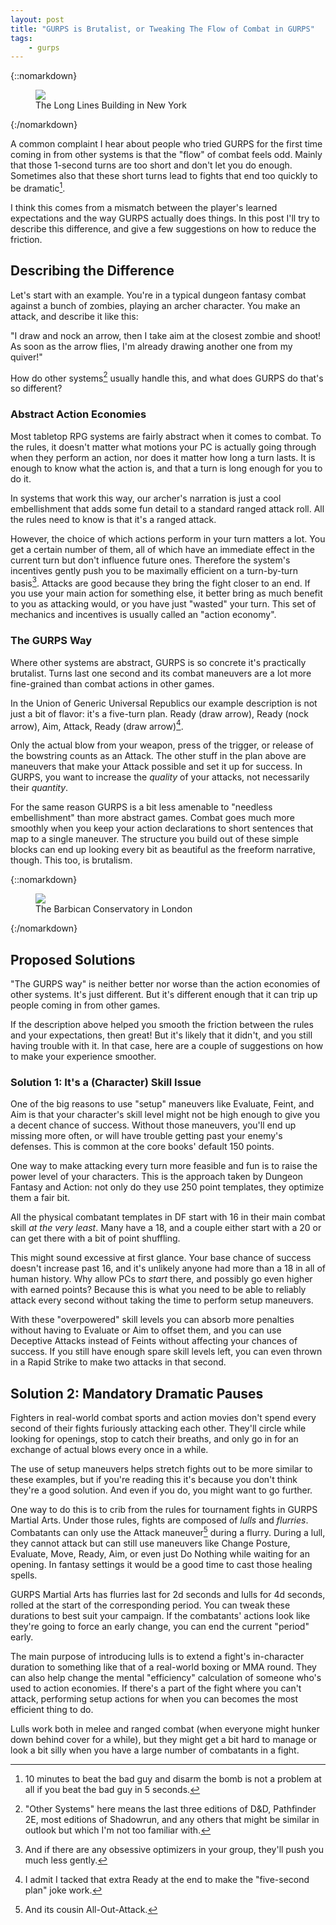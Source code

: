 ```yaml
---
layout: post
title: "GURPS is Brutalist, or Tweaking The Flow of Combat in GURPS"
tags:
    - gurps
---
```


{::nomarkdown}
<figure class="center">
  <img src="{{ "/assets/long-lines-building.jpg" | absolute_url }}"/>
  <figcaption>
    The Long Lines Building in New York
  </figcaption>
</figure>
{:/nomarkdown}

A common complaint I hear about people who tried GURPS for the first time coming
in from other systems is that the "flow" of combat feels odd. Mainly that those
1-second turns are too short and don't let you do enough. Sometimes also that
these short turns lead to fights that end too quickly to be dramatic[^1].

I think this comes from a mismatch between the player's learned expectations and
the way GURPS actually does things. In this post I'll try to describe this
difference, and give a few suggestions on how to reduce the friction.

## Describing the Difference

Let's start with an example. You're in a typical dungeon fantasy combat against
a bunch of zombies, playing an archer character. You make an attack, and
describe it like this:

"I draw and nock an arrow, then I take aim at the closest zombie and shoot! As
soon as the arrow flies, I'm already drawing another one from my quiver!"

How do other systems[^2] usually handle this, and what does GURPS do that's so
different?

### Abstract Action Economies

Most tabletop RPG systems are fairly abstract when it comes to combat. To the
rules, it doesn't matter what motions your PC is actually going through when
they perform an action, nor does it matter how long a turn lasts. It is enough
to know what the action is, and that a turn is long enough for you to do it.

In systems that work this way, our archer's narration is just a cool
embellishment that adds some fun detail to a standard ranged attack roll. All
the rules need to know is that it's a ranged attack.

However, the choice of which actions perform in your turn matters a lot. You get
a certain number of them, all of which have an immediate effect in the current
turn but don't influence future ones. Therefore the system's incentives gently
push you to be maximally efficient on a turn-by-turn basis[^3]. Attacks are good
because they bring the fight closer to an end. If you use your main action for
something else, it better bring as much benefit to you as attacking would, or
you have just "wasted" your turn. This set of mechanics and incentives is
usually called an "action economy".

### The GURPS Way

Where other systems are abstract, GURPS is so concrete it's practically
brutalist. Turns last one second and its combat maneuvers are a lot more
fine-grained than combat actions in other games.

In the Union of Generic Universal Republics our example description is not just
a bit of flavor: it's a five-turn plan. Ready (draw arrow), Ready (nock arrow),
Aim, Attack, Ready (draw arrow)[^4].

Only the actual blow from your weapon, press of the trigger, or release of the
bowstring counts as an Attack. The other stuff in the plan above are maneuvers
that make your Attack possible and set it up for success. In GURPS, you want to
increase the _quality_ of your attacks, not necessarily their _quantity_.

For the same reason GURPS is a bit less amenable to "needless embellishment"
than more abstract games. Combat goes much more smoothly when you keep your
action declarations to short sentences that map to a single maneuver. The
structure you build out of these simple blocks can end up looking every bit as
beautiful as the freeform narrative, though. This too, is brutalism.

{::nomarkdown}
<figure class="center">
  <img src="{{ "/assets/barbican-conservatory.jpg" | absolute_url }}"/>
  <figcaption>
    The Barbican Conservatory in London
  </figcaption>
</figure>
{:/nomarkdown}


## Proposed Solutions

"The GURPS way" is neither better nor worse than the action economies of other
systems. It's just different. But it's different enough that it can trip up
people coming in from other games.

If the description above helped you smooth the friction between the rules and
your expectations, then great! But it's likely that it didn't, and you still
having trouble with it. In that case, here are a couple of suggestions on how to
make your experience smoother.


### Solution 1: It's a (Character) Skill Issue

One of the big reasons to use "setup" maneuvers like Evaluate, Feint, and Aim is
that your character's skill level might not be high enough to give you a decent
chance of success. Without those maneuvers, you'll end up missing more often, or
will have trouble getting past your enemy's defenses. This is common at the core
books' default 150 points.

One way to make attacking every turn more feasible and fun is to raise the power
level of your characters. This is the approach taken by Dungeon Fantasy and
Action: not only do they use 250 point templates, they optimize them a fair bit.

All the physical combatant templates in DF start with 16 in their main combat
skill _at the very least_. Many have a 18, and a couple either start with a 20
or can get there with a bit of point shuffling.

This might sound excessive at first glance. Your base chance of success doesn't
increase past 16, and it's unlikely anyone had more than a 18 in all of human
history. Why allow PCs to _start_ there, and possibly go even higher with earned
points? Because this is what you need to be able to reliably attack every second
without taking the time to perform setup maneuvers.

With these "overpowered" skill levels you can absorb more penalties without
having to Evaluate or Aim to offset them, and you can use Deceptive Attacks
instead of Feints without affecting your chances of success. If you still have
enough spare skill levels left, you can even thrown in a Rapid Strike to make
two attacks in that second.


## Solution 2: Mandatory Dramatic Pauses

Fighters in real-world combat sports and action movies don't spend every second
of their fights furiously attacking each other. They'll circle while looking for
openings, stop to catch their breaths, and only go in for an exchange of actual
blows every once in a while.

The use of setup maneuvers helps stretch fights out to be more similar to these
examples, but if you're reading this it's because you don't think they're a good
solution. And even if you do, you might want to go further.

One way to do this is to crib from the rules for tournament fights in GURPS
Martial Arts. Under those rules, fights are composed of _lulls_ and
_flurries_. Combatants can only use the Attack maneuver[^5] during a
flurry. During a lull, they cannot attack but can still use maneuvers like
Change Posture, Evaluate, Move, Ready, Aim, or even just Do Nothing while
waiting for an opening. In fantasy settings it would be a good time to cast
those healing spells.

GURPS Martial Arts has flurries last for 2d seconds and lulls for 4d seconds,
rolled at the start of the corresponding period. You can tweak these durations
to best suit your campaign. If the combatants' actions look like they're going
to force an early change, you can end the current "period" early.

The main purpose of introducing lulls is to extend a fight's in-character
duration to something like that of a real-world boxing or MMA round. They can
also help change the mental "efficiency" calculation of someone who's used to
action economies. If there's a part of the fight where you can't attack,
performing setup actions for when you can becomes the most efficient thing to
do.

Lulls work both in melee and ranged combat (when everyone might hunker down
behind cover for a while), but they might get a bit hard to manage or look a bit
silly when you have a large number of combatants in a fight.

[^1]: 10 minutes to beat the bad guy and disarm the bomb is not a problem at all
    if you beat the bad guy in 5 seconds.

[^2]: "Other Systems" here means the last three editions of D&D, Pathfinder 2E,
    most editions of Shadowrun, and any others that might be similar in outlook
    but which I'm not too familiar with.

[^3]: And if there are any obsessive optimizers in your group, they'll push you
    much less gently.

[^4]: I admit I tacked that extra Ready at the end to make the "five-second
    plan" joke work.

[^5]: And its cousin All-Out-Attack.
